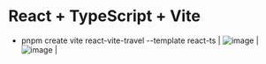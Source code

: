 # React + TypeScript + Vite

- pnpm create vite react-vite-travel --template react-ts
| ![image](https://github.com/user-attachments/assets/1b5b269e-48b7-462c-8413-a6cb31aac608) | ![image](https://github.com/user-attachments/assets/3737daef-eca9-4b03-aa5b-622e5b841227) |


  
